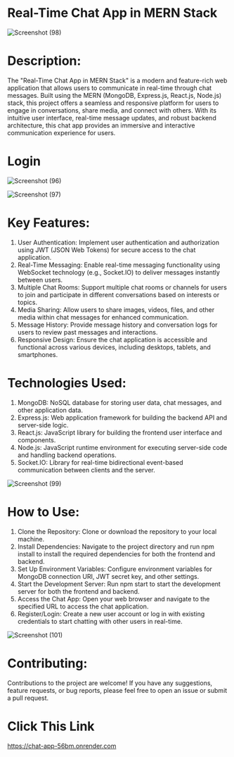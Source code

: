#  Real-Time Chat App in MERN Stack

![Screenshot (98)](https://github.com/DAKSHPATEL04/Real-Time-Chat-App-using-MERN-Stack/assets/160720470/38d6aafb-dee4-488f-80cc-5685f12571fe)



# Description:

The "Real-Time Chat App in MERN Stack" is a modern and feature-rich web application that allows users to communicate in real-time through chat messages. Built using the MERN (MongoDB, Express.js, React.js, Node.js) stack, this project offers a seamless and responsive platform for users to engage in conversations, share media, and connect with others. With its intuitive user interface, real-time message updates, and robust backend architecture, this chat app provides an immersive and interactive communication experience for users.

# Login

![Screenshot (96)](https://github.com/DAKSHPATEL04/Real-Time-Chat-App-using-MERN-Stack/assets/160720470/0821b9eb-c660-46ac-a529-a1b221a7cfae)



![Screenshot (97)](https://github.com/DAKSHPATEL04/Real-Time-Chat-App-using-MERN-Stack/assets/160720470/c2408376-e2f6-4957-99ff-41b130724e75)



# Key Features:
1. User Authentication:
   Implement user authentication and authorization using JWT (JSON Web Tokens) for secure access to the chat application.
2. Real-Time Messaging:
   Enable real-time messaging functionality using WebSocket technology (e.g., Socket.IO) to deliver messages instantly between users.
3. Multiple Chat Rooms:
   Support multiple chat rooms or channels for users to join and participate in different conversations based on interests or topics.
4. Media Sharing:
   Allow users to share images, videos, files, and other media within chat messages for enhanced communication.
5. Message History:
   Provide message history and conversation logs for users to review past messages and interactions.
6. Responsive Design:
   Ensure the chat application is accessible and functional across various devices, including desktops, tablets, and smartphones.

# Technologies Used:
1. MongoDB: NoSQL database for storing user data, chat messages, and other application data.
2. Express.js: Web application framework for building the backend API and server-side logic.
3. React.js: JavaScript library for building the frontend user interface and components.
4. Node.js: JavaScript runtime environment for executing server-side code and handling backend operations.
5. Socket.IO: Library for real-time bidirectional event-based communication between clients and the server.

![Screenshot (99)](https://github.com/DAKSHPATEL04/Real-Time-Chat-App-using-MERN-Stack/assets/160720470/2ed4cbe5-28e7-415e-9eda-6fff66b08509)



 # How to Use:
 1. Clone the Repository: Clone or download the repository to your local machine.
 2. Install Dependencies: Navigate to the project directory and run npm install to install the required dependencies for both the frontend and backend.
 3. Set Up Environment Variables: Configure environment variables for MongoDB connection URI, JWT secret key, and other settings.
 4. Start the Development Server: Run npm start to start the development server for both the frontend and backend.
 5. Access the Chat App: Open your web browser and navigate to the specified URL to access the chat application.
 6. Register/Login: Create a new user account or log in with existing credentials to start chatting with other users in real-time.

![Screenshot (101)](https://github.com/DAKSHPATEL04/Real-Time-Chat-App-using-MERN-Stack/assets/160720470/31903ed8-298a-44ee-94af-be2365f40b91)


# Contributing:
Contributions to the project are welcome! If you have any suggestions, feature requests, or bug reports, please feel free to open an issue or submit a pull request.

# Click This Link
https://chat-app-56bm.onrender.com







